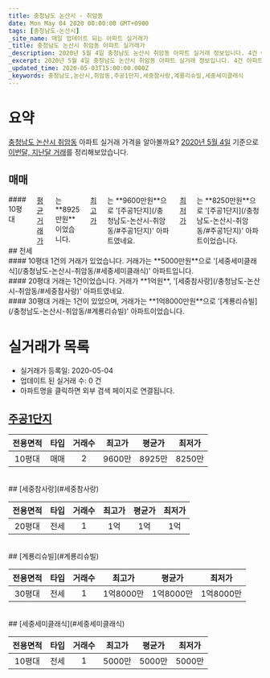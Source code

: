 ```yaml
---
title: 충청남도 논산시 - 취암동
date: Mon May 04 2020 00:00:00 GMT+0900
tags: [충청남도-논산시]
_site_name: 매일 업데이트 되는 아파트 실거래가
_title: 충청남도 논산시 취암동 아파트 실거래가
_description: 2020년 5월 4일 충청남도 논산시 취암동 아파트 실거래 정보입니다. 4건 아파트 정보가 있습니다.
_excerpt: 2020년 5월 4일 충청남도 논산시 취암동 아파트 실거래 정보입니다. 4건 아파트 정보가 있습니다.
_updated_time: 2020-05-03T15:00:00.000Z
_keywords: 충청남도,논산시,취암동,주공1단지,세중참사랑,계룡리슈빌,세중세미클래식
---
```





# 요약
<ins>충청남도 논산시 취암동</ins> 아파트 실거래 가격을 알아볼까요? <ins>2020년 5월 4일</ins> 기준으로 <ins>이번달, 지난달 거래</ins>를 정리해보았습니다.

## 매매
<div class="container">
<div class="twelve columns" markdown="1">
#### 10평대
<ins>평균 거래가</ins>는 **8925만원**이었습니다. <ins>최고가</ins>는 **9600만원**으로 '[주공1단지](/충청남도-논산시-취암동/#주공1단지)' 아파트였네요. <ins>최저가</ins>는 **8250만원**으로 '[주공1단지](/충청남도-논산시-취암동/#주공1단지)' 아파트이었습니다.
</div>
</div>
## 전세
<div class="container">
<div class="six columns" markdown="1">
#### 10평대
1건의 거래가 있었습니다. 거래가는 **5000만원**으로 '[세중세미클래식](/충청남도-논산시-취암동/#세중세미클래식)' 아파트입니다.
</div>
<div class="six columns" markdown="1">
#### 20평대
거래는 1건이었습니다. 거래가 **1억원**, '[세중참사랑](/충청남도-논산시-취암동/#세중참사랑)' 아파트였네요.
</div>
</div>
<div class="container">
<div class="twelve columns" markdown="1">
#### 30평대
거래는 1건이 있었으며, 거래가는 **1억8000만원**으로 '[계룡리슈빌](/충청남도-논산시-취암동/#계룡리슈빌)' 아파트이었습니다.
</div>
</div>



# 실거래가 목록
- 실거래가 등록일: 2020-05-04
- 업데이트 된 실거래 수: 0 건
- 아파트명을 클릭하면 외부 검색 페이지로 연결됩니다.

## [주공1단지](#주공1단지)

|전용면적|타입|거래수|최고가|평균가|최저가|
|:---:|:---:|:---:|:---:|:---:|:---:|
|10평대|<span class="deal-type-1">매매</span>|2|9600만|8925만|8250만|

<br/>
## [세중참사랑](#세중참사랑)

|전용면적|타입|거래수|최고가|평균가|최저가|
|:---:|:---:|:---:|:---:|:---:|:---:|
|20평대|<span class="deal-type-2">전세</span>|1|1억|1억|1억|

<br/>
## [계룡리슈빌](#계룡리슈빌)

|전용면적|타입|거래수|최고가|평균가|최저가|
|:---:|:---:|:---:|:---:|:---:|:---:|
|30평대|<span class="deal-type-2">전세</span>|1|1억8000만|1억8000만|1억8000만|

<br/>
## [세중세미클래식](#세중세미클래식)

|전용면적|타입|거래수|최고가|평균가|최저가|
|:---:|:---:|:---:|:---:|:---:|:---:|
|10평대|<span class="deal-type-2">전세</span>|1|5000만|5000만|5000만|

<br/>



